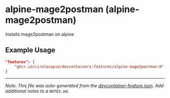 
# alpine-mage2postman (alpine-mage2postman)

Installs mage2postman on alpine

## Example Usage

```json
"features": {
    "ghcr.io/cirolosapio/devcontainers-features/alpine-mage2postman:0": {}
}
```





---

_Note: This file was auto-generated from the [devcontainer-feature.json](https://github.com/cirolosapio/devcontainers-features/blob/main/src/alpine-mage2postman/devcontainer-feature.json).  Add additional notes to a `NOTES.md`._
